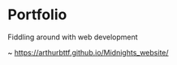 # Portfolio
Fiddling around with web development

~ https://arthurbttf.github.io/Midnights_website/
